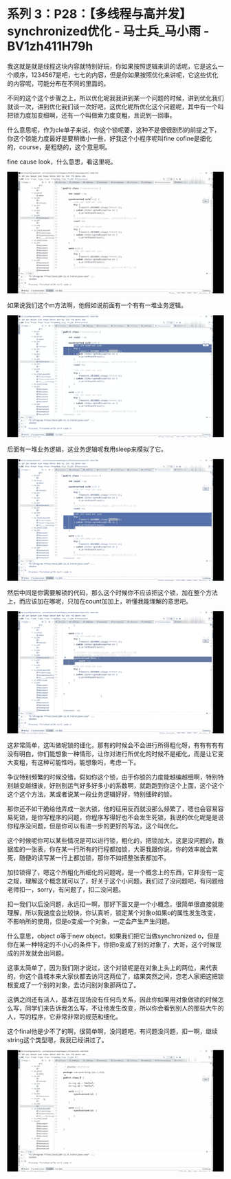# 系列 3：P28：【多线程与高并发】synchronized优化 - 马士兵_马小雨 - BV1zh411H79h

我这就是就是线程这块内容就特别好玩，你如果按照逻辑来讲的话呢，它是这么一个顺序，1234567是吧，七七的内容，但是你如果按照优化来讲呢，它这些优化的内容呢，可能分布在不同的里面的。

不同的这个这个步骤之上，所以优化呢我我讲到某一个问题的时候，讲到优化我们就谈一次，讲到优化我们谈一次好吧，这优化呢所优化这个问题呢，其中有一个叫把锁力度加变细啊，还有一个叫做索力度变粗，且说到一回事。

什么意思呢，作为cle单子来说，你这个锁呢要，这种不是很很剧烈的前提之下，你这个锁能力度最好是要稍微小一些，好我这个小程序呢叫fine cofine是细化的，course，是粗糙的，这个意思啊。

fine cause look，什么意思，看这里呃。

![](img/22971d23e1c205d11f4a7b91b2bdcd86_1.png)

如果说我们这个m方法啊，他假如说前面有一个有有一堆业务逻辑。

![](img/22971d23e1c205d11f4a7b91b2bdcd86_3.png)

后面有一堆业务逻辑，这业务逻辑呢我用sleep来模拟了它。

![](img/22971d23e1c205d11f4a7b91b2bdcd86_5.png)

然后中间是你需要解锁的代码，那么这个时候你不应该把这个锁，加在整个方法上，而应该加在哪呢，只加在count加加上，听懂我能理解的意思吧。



![](img/22971d23e1c205d11f4a7b91b2bdcd86_7.png)

这非常简单，这叫做呢锁的细化，那有的时候会不会进行所得粗化呀，有有有有有没有明白，你们能想象一种情形，让你对进行所优化的时候不是细化，而是让它变大变粗，有这种可能性吗，能想象吗，考虑一下。

争议特别频繁的时候没错，假如你这个锁，由于你锁的力度能越编越细啊，特别特别越变越细诶，好别别运气好多好多小的系数啊，就跑跑到你这个上面，这个这个这个这个方法，某或者说某一段业务逻辑好好，特别细碎的锁。

那你还不如干脆给他弄成一张大锁，他的征用反而就没那么频繁了，嗯也会容易容易死锁，是你写程序的问题，你程序写得好也不会发生死锁，我说的优化呢是是说你程序没问题，但是你可以有进一步的更好的写法，这个叫优化。

这个时候呢你可以某些情况是可以进行锁，粗化的，把锁加大，这是没问题的，数据库的一张表，你在某一行所有的行程都加锁，大哥我跟你说，你的效率就会累死，随便的读写某一行上都加锁，那你不如把整张表都加不。

加拉锁得了，嗯这个所粗化所细化的问题呢，是一个概念上的东西，它并没有一定之规，理解这个概念就可以了，好关于这个小问题，我们过了没问题吧，有问题给老师扣一，sorry，有问题了，扣二没问题。

扣一我们以后没问题，永远扣一啊，那好下面又是一个小概念，很简单很直接就能理解，所以我速度会比较快，你认真听，锁定某个对象o如果o的属性发生改变，不影响所的使用，但是o变成一个对象，一定会产生产生问题。

什么意思，object o等于new object，如果我们把它当做synchronized o，但是你在某一种特定的不小心的条件下，你把o变成了别的对象了，大哥，这个时候现成的并发就会出问题。

这事太简单了，因为我们刚才说过，这个对锁呢是在对象上头上的两位，来代表的，你这个县城本来大家伙都去访问这两位了，结果突然之间，您老人家把这把锁根变成了一个别的对象，去访问别对象那两位了。

这俩之间还有活人，基本在现场没有任何鸟关系，因此你如果用对象做锁的时候怎么写，同学们来告诉我怎么写，不让他发生改变，所以你会看到别人的那些大牛的人，写的程序，它非常非常的规范和细化。

这个final他是少不了的啊，很简单啊，没问题吧，有问题没问题，扣一啊，继续string这个类型嗯，我我已经讲过了。



![](img/22971d23e1c205d11f4a7b91b2bdcd86_9.png)
